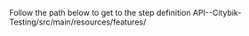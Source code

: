 Follow the path below to get to the step definition
API--Citybik-Testing/src/main/resources/features/
